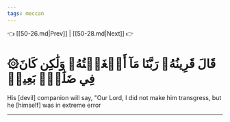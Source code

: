 ```yaml
---
tags: meccan
---
```


👈 [[50-26.md|Prev]] | [[50-28.md|Next]] 👉

# ۞قَالَ قَرِينُهُۥ رَبَّنَا مَآ أَطۡغَيۡتُهُۥ وَلَٰكِن كَانَ فِي ضَلَٰلِۭ بَعِيدٖ

His [devil] companion will say, "Our Lord, I did not make him transgress, but he [himself] was in extreme error

---

